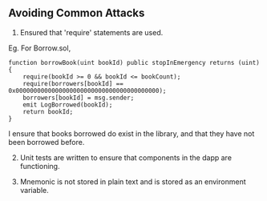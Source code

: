 ## Avoiding Common Attacks

1. Ensured that 'require' statements are used.

Eg. For Borrow.sol,

```
function borrowBook(uint bookId) public stopInEmergency returns (uint) {
    require(bookId >= 0 && bookId <= bookCount);
    require(borrowers[bookId] == 0x0000000000000000000000000000000000000000);
    borrowers[bookId] = msg.sender;
    emit LogBorrowed(bookId);
    return bookId;
}
```

I ensure that books borrowed do exist in the library, and that they have not been borrowed before.

2. Unit tests are written to ensure that components in the dapp are functioning.

3. Mnemonic is not stored in plain text and is stored as an environment variable.
